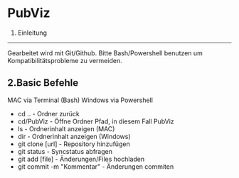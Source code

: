 PubViz
================
1. Einleitung
----------------
Gearbeitet wird mit Git/Github. Bitte Bash/Powershell benutzen um Kompatibilitätsprobleme zu vermeiden.

2.Basic Befehle
---------------

MAC via Terminal (Bash)
Windows via Powershell

* cd .. - Ordner zurück
* cd/PubViz - Öffne Ordner Pfad, in diesem Fall PubViz
* ls - Ordnerinhalt anzeigen (MAC)
* dir - Ordnerinhalt anzeigen (Windows)
* git clone [url] - Repository hinzufügen
* git status - Syncstatus abfragen
* git add [file] - Änderungen/Files hochladen
* git commit -m "Kommentar" - Änderungen commiten